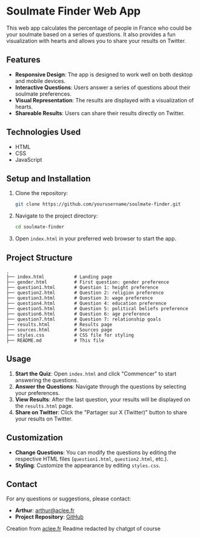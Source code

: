 

# Soulmate Finder Web App

This web app calculates the percentage of people in France who could be your soulmate based on a series of questions. It also provides a fun visualization with hearts and allows you to share your results on Twitter.

## Features

- **Responsive Design**: The app is designed to work well on both desktop and mobile devices.
- **Interactive Questions**: Users answer a series of questions about their soulmate preferences.
- **Visual Representation**: The results are displayed with a visualization of hearts.
- **Shareable Results**: Users can share their results directly on Twitter.

## Technologies Used

- HTML
- CSS
- JavaScript

## Setup and Installation

1. Clone the repository:
    ```bash
    git clone https://github.com/yourusername/soulmate-finder.git
    ```
2. Navigate to the project directory:
    ```bash
    cd soulmate-finder
    ```
3. Open `index.html` in your preferred web browser to start the app.

## Project Structure

```plaintext
.
├── index.html           # Landing page
├── gender.html          # First question: gender preference
├── question1.html       # Question 1: height preference
├── question2.html       # Question 2: religion preference
├── question3.html       # Question 3: wage preference
├── question4.html       # Question 4: education preference
├── question5.html       # Question 5: political beliefs preference
├── question6.html       # Question 6: age preference
├── question7.html       # Question 7: relationship goals
├── results.html         # Results page
├── sources.html         # Sources page
├── styles.css           # CSS file for styling
├── README.md            # This file
```

## Usage

1. **Start the Quiz**: Open `index.html` and click "Commencer" to start answering the questions.
2. **Answer the Questions**: Navigate through the questions by selecting your preferences.
3. **View Results**: After the last question, your results will be displayed on the `results.html` page.
4. **Share on Twitter**: Click the "Partager sur X (Twitter)" button to share your results on Twitter.

## Customization

- **Change Questions**: You can modify the questions by editing the respective HTML files (`question1.html`, `question2.html`, etc.).
- **Styling**: Customize the appearance by editing `styles.css`.

## Contact

For any questions or suggestions, please contact:
- **Arthur**: [arthur@aclee.fr](mailto:arthur@aclee.fr)
- **Project Repository**: [GitHub](https://github.com/acleefr/findyoursoulmaterate)

Creation from [aclee.fr](https://aclee.fr)
Readme redacted by chatgpt of course
